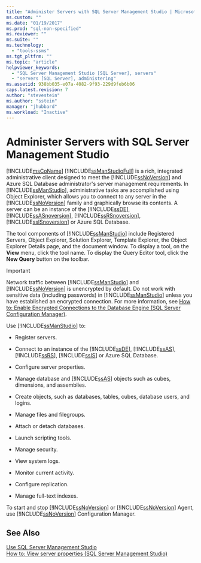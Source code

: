 ```yaml
---
title: "Administer Servers with SQL Server Management Studio | Microsoft Docs"
ms.custom: ""
ms.date: "01/19/2017"
ms.prod: "sql-non-specified"
ms.reviewer: ""
ms.suite: ""
ms.technology: 
  - "tools-ssms"
ms.tgt_pltfrm: ""
ms.topic: "article"
helpviewer_keywords: 
  - "SQL Server Management Studio [SQL Server], servers"
  - "servers [SQL Server], administering"
ms.assetid: 938bb035-e07a-4082-9f93-229d9feb6b06
caps.latest.revision: 7
author: "stevestein"
ms.author: "sstein"
manager: "jhubbard"
ms.workload: "Inactive"
---
```

# Administer Servers with SQL Server Management Studio
[!INCLUDE[msCoName](../includes/msconame_md.md)] [!INCLUDE[ssManStudioFull](../includes/ssmanstudiofull_md.md)] is a rich, integrated administrative client designed to meet the [!INCLUDE[ssNoVersion](../includes/ssnoversion_md.md)] and Azure SQL Database administrator's server management requirements. In [!INCLUDE[ssManStudio](../includes/ssmanstudio_md.md)], administrative tasks are accomplished using Object Explorer, which allows you to connect to any server in the [!INCLUDE[ssNoVersion](../includes/ssnoversion_md.md)] family and graphically browse its contents. A server can be an instance of the [!INCLUDE[ssDE](../includes/ssde_md.md)], [!INCLUDE[ssASnoversion](../includes/ssasnoversion_md.md)], [!INCLUDE[ssRSnoversion](../includes/ssrsnoversion_md.md)], [!INCLUDE[ssISnoversion](../includes/ssisnoversion_md.md)] or Azure SQL Database.  
  
The tool components of [!INCLUDE[ssManStudio](../includes/ssmanstudio_md.md)] include Registered Servers, Object Explorer, Solution Explorer, Template Explorer, the Object Explorer Details page, and the document window. To display a tool, on the **View** menu, click the tool name. To display the Query Editor tool, click the **New Query** button on the toolbar.  
  
> [!IMPORTANT]  
> Network traffic between [!INCLUDE[ssManStudio](../includes/ssmanstudio_md.md)] and [!INCLUDE[ssNoVersion](../includes/ssnoversion_md.md)] is unencrypted by default. Do not work with sensitive data (including passwords) in [!INCLUDE[ssManStudio](../includes/ssmanstudio_md.md)] unless you have established an encrypted connection. For more information, see [How to: Enable Encrypted Connections to the Database Engine (SQL Server Configuration Manager)](http://msdn.microsoft.com/en-us/e1e55519-97ec-4404-81ef-881da3b42006).  
  
Use [!INCLUDE[ssManStudio](../includes/ssmanstudio_md.md)] to:  
  
-   Register servers.  
  
-   Connect to an instance of the [!INCLUDE[ssDE](../includes/ssde_md.md)], [!INCLUDE[ssAS](../includes/ssas_md.md)], [!INCLUDE[ssRS](../includes/ssrs_md.md)],  [!INCLUDE[ssIS](../includes/ssis_md.md)] or Azure SQL Database.  
  
-   Configure server properties.  
  
-   Manage database and [!INCLUDE[ssAS](../includes/ssas_md.md)] objects such as cubes, dimensions, and assemblies.  
  
-   Create objects, such as databases, tables, cubes, database users, and logins.  
  
-   Manage files and filegroups.  
  
-   Attach or detach databases.  
  
-   Launch scripting tools.  
  
-   Manage security.  
  
-   View system logs.  
  
-   Monitor current activity.  
  
-   Configure replication.  
  
-   Manage full-text indexes.  
  
To start and stop [!INCLUDE[ssNoVersion](../includes/ssnoversion_md.md)] or [!INCLUDE[ssNoVersion](../includes/ssnoversion_md.md)] Agent, use [!INCLUDE[ssNoVersion](../includes/ssnoversion_md.md)] Configuration Manager.  
  
## See Also  
[Use SQL Server Management Studio](../ssms/use-sql-server-management-studio.md)  
[How to: View server properties (SQL Server Management Studio)](http://msdn.microsoft.com/en-us/55f3ac04-5626-4ad2-96bd-a1f1b079659d)  
  
